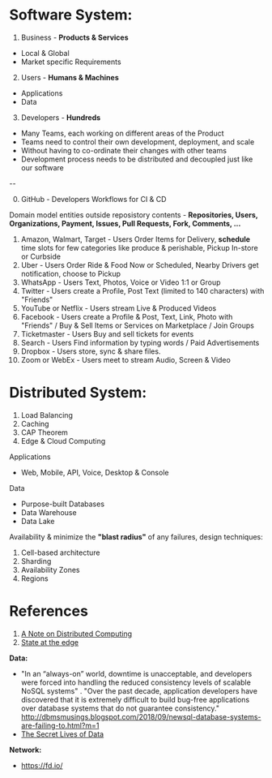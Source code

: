 # Software System:

1. Business - **Products & Services**
* Local & Global
* Market specific Requirements 
2. Users - **Humans & Machines** 
* Applications
* Data
3. Developers - **Hundreds**
* Many Teams, each working on different areas of the Product
* Teams need to control their own development, deployment, and scale
* Without having to co-ordinate their changes with other teams
* Development process needs to be distributed and decoupled just like our software

--

0. GitHub - Developers Workflows for CI & CD 

Domain model entities outside reposistory contents - **Repositories, Users, Organizations, Payment, Issues, Pull Requests, Fork, Comments, ...**

1. Amazon, Walmart, Target - Users Order Items for Delivery, **schedule** time slots for few categories like produce & perishable, Pickup In-store or Curbside
2. Uber - Users Order Ride & Food Now or Scheduled, Nearby Drivers get notification, choose to Pickup 
3. WhatsApp - Users Text, Photos, Voice or Video 1:1 or Group
4. Twitter - Users create a Profile, Post Text (limited to 140 characters) with "Friends"
5. YouTube or Netflix - Users stream Live & Produced Videos
6. Facebook - Users create a Profile & Post, Text, Link, Photo with "Friends" / Buy & Sell Items or Services on Marketplace / Join Groups
7. Ticketmaster - Users Buy and sell tickets for events
8. Search - Users Find information by typing words / Paid Advertisements
9. Dropbox - Users store, sync & share files. 
10. Zoom or WebEx - Users meet to stream Audio, Screen & Video

# Distributed System:

1. Load Balancing
2. Caching
3. CAP Theorem
4. Edge & Cloud Computing

Applications
* Web, Mobile, API, Voice, Desktop & Console 

Data
* Purpose-built Databases
* Data Warehouse
* Data Lake

Availability & minimize the **"blast radius"** of any failures, design techniques:
1. Cell-based architecture
2. Sharding
3. Availability Zones
4. Regions

# References

1. [A Note on Distributed Computing](https://github.com/papers-we-love/papers-we-love/blob/master/distributed_systems/a-note-on-distributed-computing.pdf)
2. [State at the edge](https://www.fastly.com/blog/state-at-the-edge)

**Data:**
* "In an “always-on” world, downtime is unacceptable, and developers were forced into handling the reduced consistency levels of scalable NoSQL systems" . "Over the past decade, application developers have discovered that it is extremely difficult to build bug-free applications over database systems that do not guarantee consistency." http://dbmsmusings.blogspot.com/2018/09/newsql-database-systems-are-failing-to.html?m=1
* [The Secret Lives of Data](http://thesecretlivesofdata.com/raft/)

**Network:**
* https://fd.io/
